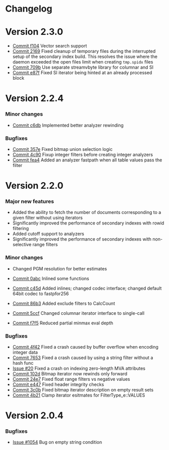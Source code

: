 # Changelog

# Version 2.3.0

* [Commit f104](https://github.com/manticoresoftware/columnar/commit/f104a4709bbb144140d09a09bc0fc1db1895e331) Vector search support
* [Commit 2169](https://github.com/manticoresoftware/columnar/commit/216953beef6676f7e34c9f6f1a30c5980d746710) Fixed cleanup of temporary files during the interrupted setup of the secondary index build. This resolves the issue where the daemon exceeded the open files limit when creating `tmp.spidx` files
* [Commit 709b](https://github.com/manticoresoftware/columnar/commit/709b9acaaac97d9a1ca8796892f9ad432021c785) Use separate streamvbyte library for columnar and SI
* [Commit e87f](https://github.com/manticoresoftware/columnar/commit/e87f088b458d4c5b1b6159fc72ed0d57b786891a) Fixed SI iterator being hinted at an already processed block

# Version 2.2.4

### Minor changes

* [Commit c6db](https://github.com/manticoresoftware/columnar/commit/c6dbbcbf277ac35f398637980bb57398a4434dbc) Implemented better analyzer rewinding

### Bugfixes
* [Commit 357e](https://github.com/manticoresoftware/columnar/commit/357eab2d7b93759e31927b1bdf62b119ed2d2db2) Fixed bitmap union selection logic
* [Commit 4c90](https://github.com/manticoresoftware/columnar/commit/4c90bc0f11b8b5dddc2db365f4197e3812f20356) Fixup integer filters before creating integer analyzers
* [Commit fea4](https://github.com/manticoresoftware/columnar/commit/fea449a36f45a436712f581f1589111b8ef637a1) Added an analyzer fastpath when all table values pass the filter

# Version 2.2.0

### Major new features
* Added the ability to fetch the number of documents corresponding to a given filter without using iterators
* Significantly improved the performance of secondary indexes with rowid filtering
* Added cutoff support to analyzers
* Significantly improved the performance of secondary indexes with non-selective range filters

### Minor changes
* Сhanged PGM resolution for better estimates

* [Commit 0abc](https://github.com/manticoresoftware/columnar/commit/0abc7246) Inlined some functions
* [Commit c45d](https://github.com/manticoresoftware/columnar/commit/c45ddf7b) Added inlines; changed codec interface; changed default 64bit codec to fastpfor256
* [Commit 86b3](https://github.com/manticoresoftware/columnar/commit/86b3af30) Added exclude filters to CalcCount
* [Commit 5ccf](https://github.com/manticoresoftware/columnar/commit/5ccffa0c) Changed columnar iterator interface to single-call
* [Commit f7f5](https://github.com/manticoresoftware/columnar/commit/f7f54d93) Reduced partial minmax eval depth

### Bugfixes
* [Commit 4f42](https://github.com/manticoresoftware/columnar/commit/1310c8af37398c42cfc010c24f07d146793b4f42) Fixed a crash caused by buffer overflow when encoding integer data
* [Commit 7653](https://github.com/manticoresoftware/columnar/commit/76530db2f74072ea7787cb7d41124b1117ed014f) Fixed a crash caused by using a string filter without a hash func
* [Issue #20](https://github.com/manticoresoftware/columnar/issues/20) Fixed a crash on indexing zero-length MVA attributes
* [Commit 102d](https://github.com/manticoresoftware/columnar/commit/102d67c3) Bitmap iterator now rewinds only forward
* [Commit 24e7](https://github.com/manticoresoftware/columnar/commit/24e76dd9) Fixed float range filters vs negative values
* [Commit e447](https://github.com/manticoresoftware/columnar/commit/e447ec88) Fixed header integrity checks
* [Commit 3c0b](https://github.com/manticoresoftware/columnar/commit/3c0b089c) Fixed bitmap iterator description on empty result sets
* [Commit 4b21](https://github.com/manticoresoftware/columnar/commit/4b21f461) Clamp iterator esitmates for FilterType_e::VALUES

# Version 2.0.4

### Bugfixes

* [Issue #1054](https://github.com/manticoresoftware/manticoresearch/issues/1054) Bug on empty string condition
